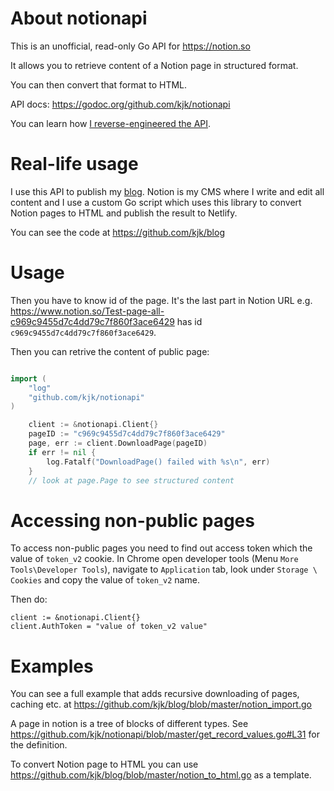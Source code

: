 # About notionapi

This is an unofficial, read-only Go API for https://notion.so

It allows you to retrieve content of a Notion page in structured format.

You can then convert that format to HTML.

API docs: https://godoc.org/github.com/kjk/notionapi

You can learn how [I reverse-engineered the API](https://blog.kowalczyk.info/article/88aee8f43620471aa9dbcad28368174c/how-i-reverse-engineered-notion-api.html).

# Real-life usage

I use this API to publish my [blog](https://blog.kowalczyk.info/). Notion is my CMS where I write and edit all content and I use a custom Go script which uses this library to convert Notion pages to HTML and publish the result to Netlify.

You can see the code at https://github.com/kjk/blog

# Usage

Then you have to know id of the page. It's the last part in Notion URL e.g. https://www.notion.so/Test-page-all-c969c9455d7c4dd79c7f860f3ace6429 has id `c969c9455d7c4dd79c7f860f3ace6429`.

Then you can retrive the content of public page:
```go

import (
    "log"
    "github.com/kjk/notionapi"
)

    client := &notionapi.Client{}
    pageID := "c969c9455d7c4dd79c7f860f3ace6429"
    page, err := client.DownloadPage(pageID)
    if err != nil {
        log.Fatalf("DownloadPage() failed with %s\n", err)
    }
    // look at page.Page to see structured content
```

# Accessing non-public pages
To access non-public pages you need to find out access token which the value of `token_v2` cookie. In Chrome open developer tools (Menu `More Tools\Developer Tools`), navigate to `Application` tab, look under `Storage \ Cookies` and copy the value of `token_v2` name.

Then do:
```
client := &notionapi.Client{}
client.AuthToken = "value of token_v2 value"
```

# Examples

You can see a full example that adds recursive downloading of pages, caching etc. at https://github.com/kjk/blog/blob/master/notion_import.go

A page in notion is a tree of blocks of different types. See https://github.com/kjk/notionapi/blob/master/get_record_values.go#L31 for the definition.

To convert Notion page to HTML you can use https://github.com/kjk/blog/blob/master/notion_to_html.go as a template.
